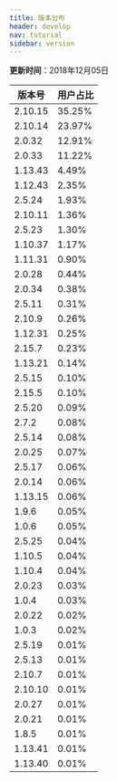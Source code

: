 ```yaml
---
title: 版本分布
header: develop
nav: tutorial
sidebar: version
---
```

**更新时间**：2018年12月05日

|版本号|用户占比|
|---|---|
|2.10.15|35.25%|
|2.10.14|23.97%|
|2.0.32|12.91%|
|2.0.33|11.22%|
|1.13.43|4.49%|
|1.12.43|2.35%|
|2.5.24|1.93%|
|2.10.11|1.36%|
|2.5.23|1.30%|
|1.10.37|1.17%|
|1.11.31|0.90%|
|2.0.28|0.44%|
|2.0.34|0.38%|
|2.5.11|0.31%|
|2.10.9|0.26%|
|1.12.31|0.25%|
|2.15.7|0.23%|
|1.13.21|0.14%|
|2.5.15|0.10%|
|2.15.5|0.10%|
|2.5.20|0.09%|
|2.7.2|0.08%|
|2.5.14|0.08%|
|2.0.25|0.07%|
|2.5.17|0.06%|
|2.0.14|0.06%|
|1.13.15|0.06%|
|1.9.6|0.05%|
|1.0.6|0.05%|
|2.5.25|0.04%|
|1.10.5|0.04%|
|1.10.4|0.04%|
|2.0.23|0.03%|
|1.0.4|0.03%|
|2.0.22|0.02%|
|1.0.3|0.02%|
|2.5.19|0.01%|
|2.5.13|0.01%|
|2.10.7|0.01%|
|2.10.10|0.01%|
|2.0.27|0.01%|
|2.0.21|0.01%|
|1.8.5|0.01%|
|1.13.41|0.01%|
|1.13.40|0.01%|
